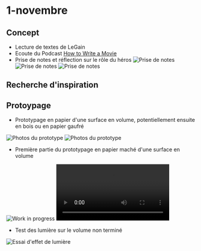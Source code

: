 # 1-novembre

## Concept

- Lecture de textes de LeGain
- Ecoute du Podcast [How to Write a Movie](https://www.youtube.com/watch?v=vSX-DROZuzY&t=881s)
- Prise de notes et réflection sur le rôle du héros
![Prise de notes](/thoughts-podcast-1.jpg)
![Prise de notes](/thoughts-podcast-2.jpg)
![Prise de notes](/thoughts-podcast-3.jpg)

## Recherche d'inspiration

## Protoypage

- Prototypage en papier d'une surface en volume, potentiellement ensuite en bois ou en papier gaufré

![Photos du prototype](/vue-cote.jpg)
![Photos du prototype](/vue-haut.jpg)


- Première partie du prototypage en papier maché d'une surface en volume

![Work in progress](/papier-mache-wip.jpg)
![Work in progress](/papier-mache-wip1.mp4)

- Test des lumière sur le volume non terminé

![Essai d'effet de lumière](/papier-mache-light.jpg)
